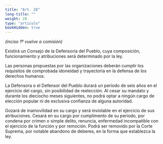 ```yaml
---
title: "Art. 28"
long-title: ""
weight: 28
type: "articulo"
bookHidden: true
---
```

*(inciso 1º vuelve a comisión)* 

Existirá un Consejo de la Defensoría del Pueblo, cuya composición, funcionamiento y atribuciones será determinado por la ley.

Las personas propuestas por las organizaciones deberán cumplir los requisitos de comprobada idoneidad y trayectoria en la defensa de los derechos humanos.
 
La Defensora o el Defensor del Pueblo durará un período de seis años en el ejercicio del cargo, sin posibilidad de reelección. Al cesar su mandato y durante los dieciocho meses siguientes, no podrá optar a ningún cargo de elección popular ni de exclusiva confianza de alguna autoridad. 

Gozará de inamovilidad en su cargo y será inviolable en el ejercicio de sus atribuciones. Cesará en su cargo por cumplimento de su periodo, por condena por crimen o simple delito, renuncia, enfermedad incompatible con el ejercicio de la función y por remoción. Podrá ser removido por la Corte Suprema, por notable abandono de deberes, en la forma que establezca la ley.
